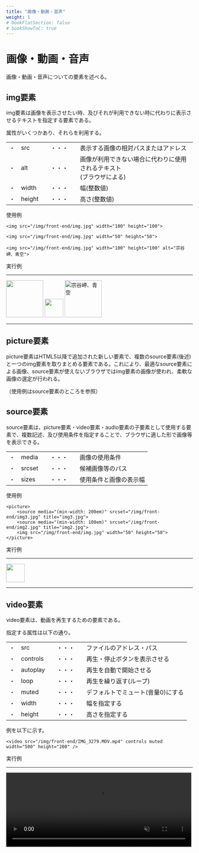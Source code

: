 ```yaml
---
title: "画像・動画・音声"
weight: 1
# bookFlatSection: false
# bookShowToC: true
---
```


# 画像・動画・音声

画像・動画・音声についての要素を述べる。

## img要素

img要素は画像を表示させたい時、及びそれが利用できない時に代わりに表示させるテキストを指定する要素である。

属性がいくつかあり、それらを利用する。

<table style="border:none;">
    <tr style="border:none;">
        <td style="border:none;">・</td>
        <td style="border:none;">src</td>
        <td style="border:none;">　・・・　</td>
        <td style="border:none;">表示する画像の相対パスまたはアドレス</td>
    </tr>
    <tr style="border:none;">
        <td style="border:none;">・</td>
        <td style="border:none;">alt</td>
        <td style="border:none;">　・・・　</td>
        <td style="border:none;">画像が利用できない場合に代わりに使用されるテキスト<br>(ブラウザによる)</td>
    </tr>
    <tr>
        <td style="border:none;">・</td>
        <td style="border:none;">width</td>
        <td style="border:none;">　・・・　</td>
        <td style="border:none;">幅(整数値)</td>
    </tr>
    <tr>
        <td style="border:none;">・</td>
        <td style="border:none;">height</td>
        <td style="border:none;">　・・・　</td>
        <td style="border:none;">高さ(整数値)</td>
    </tr>
</table>

使用例

```
<img src="/img/front-end/img.jpg" width="100" height="100">

<img src="/img/front-end/img.jpg" width="50" height="50">

<img src="/img/front-end/img.jpg" width="100" height="100" alt="宗谷岬、青空">
```

実行例

<hr>
<img src="/img/front-end/img.jpg" width="100" height="100">

<img src="/img/front-end/img.jpg" width="50" height="50">

<img src="/img/front-end/img.jpg" width="100" height="100" alt="宗谷岬、青空">
<hr>



## picture要素

picture要素はHTML5以降で追加された新しい要素で、複数のsource要素(後述)と一つのimg要素を取りまとめる要素である。これにより、最適なsource要素による画像、source要素が使えないブラウザではimg要素の画像が使われ、柔軟な画像の選定が行われる。

（使用例はsource要素のところを参照）

## source要素

source要素は、picture要素・video要素・audio要素の子要素として使用する要素で、複数記述、及び使用条件を指定することで、ブラウザに適した形で画像等を表示できる。


<table style="border:none;">
    <tr style="border:none;">
        <td style="border:none;">・</td>
        <td style="border:none;">media</td>
        <td style="border:none;">　・・・　</td>
        <td style="border:none;">画像の使用条件</td>
    </tr>
    <tr style="border:none;">
        <td style="border:none;">・</td>
        <td style="border:none;">srcset</td>
        <td style="border:none;">　・・・　</td>
        <td style="border:none;">候補画像等のパス</td>
    </tr>
    <tr>
        <td style="border:none;">・</td>
        <td style="border:none;">sizes</td>
        <td style="border:none;">　・・・　</td>
        <td style="border:none;">使用条件と画像の表示幅</td>
    </tr>
</table>

使用例

```
<picture>
    <source media="(min-width: 200em)" srcset="/img/front-end/img3.jpg" title="img3.jpg">
    <source media="(min-width: 100em)" srcset="/img/front-end/img2.jpg" title="img2.jpg">
    <img src="/img/front-end/img.jpg" width="50" height="50">
</picture>
```

実行例

<hr>
<picture>
    <source media="(min-width: 200em)" srcset="/img/front-end/img3.jpg" title="img3.jpg">
    <source media="(min-width: 100em)" srcset="/img/front-end/img2.jpg" title="img2.jpg">
    <img src="/img/front-end/img.jpg" width="50" height="50">
</picture>
<hr>



## video要素

video要素は、動画を再生するための要素である。

指定する属性は以下の通り。

<table style="border:none;">
    <tr style="border:none;">
        <td style="border:none;">・</td>
        <td style="border:none;">src</td>
        <td style="border:none;">　・・・　</td>
        <td style="border:none;">ファイルのアドレス・パス</td>
    </tr>
    <tr style="border:none;">
        <td style="border:none;">・</td>
        <td style="border:none;">controls</td>
        <td style="border:none;">　・・・　</td>
        <td style="border:none;">再生・停止ボタンを表示させる</td>
    </tr>
    <tr>
        <td style="border:none;">・</td>
        <td style="border:none;">autoplay</td>
        <td style="border:none;">　・・・　</td>
        <td style="border:none;">再生を自動で開始させる</td>
    </tr>
    <tr>
        <td style="border:none;">・</td>
        <td style="border:none;">loop</td>
        <td style="border:none;">　・・・　</td>
        <td style="border:none;">再生を繰り返す(ループ)</td>
    </tr>
    <tr>
        <td style="border:none;">・</td>
        <td style="border:none;">muted</td>
        <td style="border:none;">　・・・　</td>
        <td style="border:none;">デフォルトでミュート(音量0)にする</td>
    </tr>
    <tr>
        <td style="border:none;">・</td>
        <td style="border:none;">width</td>
        <td style="border:none;">　・・・　</td>
        <td style="border:none;">幅を指定する</td>
    </tr>
    <tr>
        <td style="border:none;">・</td>
        <td style="border:none;">height</td>
        <td style="border:none;">　・・・　</td>
        <td style="border:none;">高さを指定する</td>
    </tr>
</table>


例を以下に示す。

```
<video src="/img/front-end/IMG_3279.MOV.mp4" controls muted width="500" height="200" />
```

実行例

<hr>
<video src="/img/front-end/IMG_3279.MOV.mp4" controls muted width="500" height="200" />
<hr>

(ちなみにこの動画は私が学生時代に研究室の窓から外の吹雪を撮ったものである)


## audio要素

audio要素は音声を再生するための要素である。

基本的には、video要素から視覚的な内容を排除したものであり、使う属性もvideo要素とほとんど同じ。

<table style="border:none;">
    <tr style="border:none;">
        <td style="border:none;">・</td>
        <td style="border:none;">src</td>
        <td style="border:none;">　・・・　</td>
        <td style="border:none;">ファイルのアドレス・パス</td>
    </tr>
    <tr style="border:none;">
        <td style="border:none;">・</td>
        <td style="border:none;">controls</td>
        <td style="border:none;">　・・・　</td>
        <td style="border:none;">再生・停止ボタンを表示させる</td>
    </tr>
    <tr>
        <td style="border:none;">・</td>
        <td style="border:none;">autoplay</td>
        <td style="border:none;">　・・・　</td>
        <td style="border:none;">再生を自動で開始させる</td>
    </tr>
    <tr>
        <td style="border:none;">・</td>
        <td style="border:none;">loop</td>
        <td style="border:none;">　・・・　</td>
        <td style="border:none;">再生を繰り返す(ループ)</td>
    </tr>
    <tr>
        <td style="border:none;">・</td>
        <td style="border:none;">muted</td>
        <td style="border:none;">　・・・　</td>
        <td style="border:none;">デフォルトでミュート(音量0)にする</td>
    </tr>
</table>

先程の動画ファイルをaudio要素で表示させてみよう。

```
<audio src="/img/front-end/IMG_3279.MOV.mp4" controls />
```

実行例は以下の通り。

<hr>
<audio src="/img/front-end/IMG_3279.MOV.mp4" controls />
<hr>


## track要素

track要素はvideo要素やaudio要素の子要素として利用する要素で、字幕などの外部テキストトラックファイルを指定する場合に使用する要素である。

使用するテキストトラックファイルは、WebVTT形式(.vtt形式)またはTTML形式ファイルである。

指定する主な属性は以下の通り。

<table style="border:none;">
    <tr style="border:none;">
        <td style="border:none;">・</td>
        <td style="border:none;">src</td>
        <td style="border:none;">　・・・　</td>
        <td style="border:none;">ファイルのアドレス・パス</td>
    </tr>
    <tr style="border:none;">
        <td style="border:none;">・</td>
        <td style="border:none;">srclang</td>
        <td style="border:none;">　・・・　</td>
        <td style="border:none;">外部テキストファイルの言語</td>
    </tr>
    <tr>
        <td style="border:none;">・</td>
        <td style="border:none;">kind</td>
        <td style="border:none;">　・・・　</td>
        <td style="border:none;">外部テキストファイルをどのように使用するかの指定</td>
    </tr>
</table>

また、kind属性には以下の値を指定する。

<table style="border:none;">
    <tr style="border:none;">
        <td style="border:none;">・</td>
        <td style="border:none;">subtitles</td>
        <td style="border:none;">　・・・　</td>
        <td style="border:none;">音は聞こえるが理解できない人向けの字幕、映像に重ねて表示</td>
    </tr>
    <tr style="border:none;">
        <td style="border:none;">・</td>
        <td style="border:none;">captions</td>
        <td style="border:none;">　・・・　</td>
        <td style="border:none;">音が（明瞭に）聞こえない人向けの字幕、映像に重ねて表示</td>
    </tr>
    <tr>
        <td style="border:none;">・</td>
        <td style="border:none;">descriptions</td>
        <td style="border:none;">　・・・　</td>
        <td style="border:none;">映像が（明瞭には）見えない場合向けの解説、合成音声で読み上げる</td>
    </tr>
    <tr>
        <td style="border:none;">・</td>
        <td style="border:none;">chapters</td>
        <td style="border:none;">　・・・　</td>
        <td style="border:none;">映像のチャプターのタイトル、操作により一覧を表示</td>
    </tr>
    <tr>
        <td style="border:none;">・</td>
        <td style="border:none;">metadata</td>
        <td style="border:none;">　・・・　</td>
        <td style="border:none;">スクリプトから利用する事を想定したメタデータ</td>
    </tr>
</table>

先程の動画ファイルを利用して実行例を示す。

```
<video src="/img/front-end/IMG_3279.MOV.mp4" controls muted width="500" height="200" >
    <track default kind="captions"
           srclang="ja"
           src="/img/front-end/track.vtt">
</video>
```

ちなみに字幕として利用するvttファイル(track.vtt)は以下の通り。

```
WEBVTT

00:00:00.000 --> 00:00:15.000
これは字幕です。15秒まで表示されます。

00:00:15.000 --> 00:00:30.000
雪が降ってます。
```

表示例

<hr>
<video src="/img/front-end/IMG_3279.MOV.mp4" controls muted width="500" height="200" >
    <track default kind="captions"
           srclang="ja"
           src="/img/front-end/track.vtt">
</video>
<hr>


## embed要素

embed要素は、動画や音声などをプラグインを使って組み込む際に使う要素である。

src属性で外部コンテンツを読み込み、ブラウザに追加インストールされたプラグインでコンテンツを利用する。

よく使われるものとしては、.swfファイル(Flash)、.mpgファイル(MPEG)など。

<table style="border:none;">
    <tr style="border:none;">
        <td style="border:none;">・</td>
        <td style="border:none;">src</td>
        <td style="border:none;">　・・・　</td>
        <td style="border:none;">組み込むファイルのパス</td>
    </tr>
    <tr style="border:none;">
        <td style="border:none;">・</td>
        <td style="border:none;">type</td>
        <td style="border:none;">　・・・　</td>
        <td style="border:none;">組み込むデータの種類</td>
    </tr>
    <tr>
        <td style="border:none;">・</td>
        <td style="border:none;">width</td>
        <td style="border:none;">　・・・　</td>
        <td style="border:none;">幅</td>
    </tr>
    <tr>
        <td style="border:none;">・</td>
        <td style="border:none;">height</td>
        <td style="border:none;">　・・・　</td>
        <td style="border:none;">高さ</td>
    </tr>
</table>


## map要素

一つの画像に複数のリンクを設定することをイメージマップという。map要素はこのイメージマップを設定する時に使用する要素である。

具体的に画像のどの部分をどのリンクに対応させるかは、map要素の子要素として使う後述のarea要素で指定する。

map要素のname属性でイメージマップに名前を定義し、画像を定義しているimg要素の**usemap**属性でその名前を指定するとイメージマップを画像に適用できる。


## area要素

area要素は、イメージマップにおいて指定した領域を指定したリンク先に紐付ける要素である。

使用する主な属性は以下の通り。


<table style="border:none;">
    <tr style="border:none;">
        <td style="border:none;">・</td>
        <td style="border:none;">coords</td>
        <td style="border:none;">　・・・　</td>
        <td style="border:none;">領域の座標</td>
    </tr>
    <tr style="border:none;">
        <td style="border:none;">・</td>
        <td style="border:none;">shape</td>
        <td style="border:none;">　・・・　</td>
        <td style="border:none;">領域の形状</td>
    </tr>
    <tr>
        <td style="border:none;">・</td>
        <td style="border:none;">href</td>
        <td style="border:none;">　・・・　</td>
        <td style="border:none;">リンク先のアドレス</td>
    </tr>
</table>

ここで、shape属性で指定できる値は決まっており、以下の通りである。また、それに応じてcoords属性で指定するあたいも変わってくる。



<table style="border:none;">
    <tr>
        <td style="border:none;"></td>
        <td style="border:none;"><b>値</b></td>
        <td style="border:none;"></td>
        <td style="border:none;"><b>図形</b></td>
        <td style="border:none;"><b>coords属性に指定する値</b></td>
    </tr>
    <tr style="border:none;">
        <td style="border:none;">・</td>
        <td style="border:none;">rect</td>
        <td style="border:none;">　・・・　</td>
        <td style="border:none;">長方形</td>
        <td style="border:none;">左上のx座標,左上のy座標,右下のx座標,右下のy座標</td>
    </tr>
    <tr style="border:none;">
        <td style="border:none;">・</td>
        <td style="border:none;">circle</td>
        <td style="border:none;">　・・・　</td>
        <td style="border:none;">円</td>
        <td style="border:none;">円の中心のx座標,円の中心のy座標,半径</td>
    </tr>
    <tr>
        <td style="border:none;">・</td>
        <td style="border:none;">poly</td>
        <td style="border:none;">　・・・　</td>
        <td style="border:none;">多角形</td>
        <td style="border:none;">各座標をx座標、y座標の順に指定</td>
    </tr>
    <tr>
        <td style="border:none;">・</td>
        <td style="border:none;">default</td>
        <td style="border:none;">　・・・　</td>
        <td style="border:none;">画像全体</td>
        <td style="border:none;">(指定しない)</td>
    </tr>
</table>


使用例

```
<img src="/img/front-end/area.png" usemap="#top" width="100" height="100">

<map name="top">
    <area href="https://wat36.github.io/pages/" shape="rect" coords="0,0,100,50"></area>
    <area href="https://github.com/WAT36" shape="rect" coords="0,50,100,100"></area>
</map>
```

表示例（画像の上半分がこのブログのトップ、下半分は私のGithubへのリンク）

<hr>
<img src="/img/front-end/area.png" usemap="#top" width="100" height="100">

<map name="top">
    <area href="https://wat36.github.io/pages/" shape="rect" coords="0,0,100,50"></area>
    <area href="https://github.com/WAT36" shape="rect" coords="0,50,100,100"></area>
</map>
<hr>


## object要素

object要素は、画像や音声の他、様々な形式の外部データを組み込むための要素である。


<table style="border:none;">
    <tr style="border:none;">
        <td style="border:none;">・</td>
        <td style="border:none;">data</td>
        <td style="border:none;">　・・・　</td>
        <td style="border:none;">組み込むデータのアドレス</td>
    </tr>
    <tr style="border:none;">
        <td style="border:none;">・</td>
        <td style="border:none;">type</td>
        <td style="border:none;">　・・・　</td>
        <td style="border:none;">組み込むデータの種類</td>
    </tr>
    <tr>
        <td style="border:none;">・</td>
        <td style="border:none;">width</td>
        <td style="border:none;">　・・・　</td>
        <td style="border:none;">幅</td>
    </tr>
    <tr>
        <td style="border:none;">・</td>
        <td style="border:none;">height</td>
        <td style="border:none;">　・・・　</td>
        <td style="border:none;">高さ</td>
    </tr>
</table>


## param要素

param要素は、object要素における任意のパラメータ(属性)を指定する要素である。

object要素内では他の要素よりも前に配置させる。

<table style="border:none;">
    <tr>
        <td style="border:none;">・</td>
        <td style="border:none;">name</td>
        <td style="border:none;">　・・・　</td>
        <td style="border:none;">パラメータ名</td>
    </tr>
    <tr>
        <td style="border:none;">・</td>
        <td style="border:none;">value</td>
        <td style="border:none;">　・・・　</td>
        <td style="border:none;">パラメータの値</td>
    </tr>
</table>
